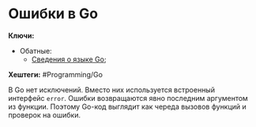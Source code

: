 
# Ошибки в Go

**Ключи:**
- Обатные:
	- [Сведения о языке Go](GO);

**Хештеги:** #Programming/Go

В Go нет исключений. Вместо них используется встроенный интерфейс `error`. Ошибки возвращаются явно последним аргументом из функции. Поэтому Go-код выглядит как череда вызовов функций и проверок на ошибки.
